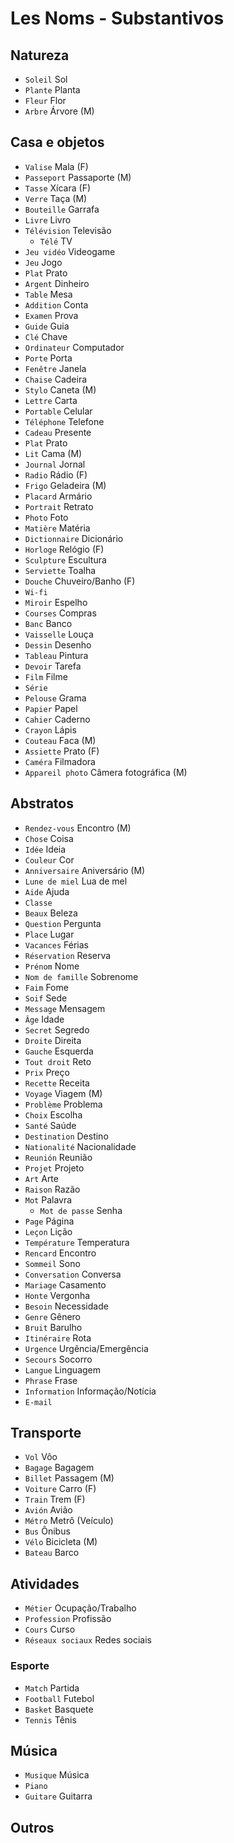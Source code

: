 # Les Noms - Substantivos

## Natureza

-   `Soleil` Sol
-   `Plante` Planta
-   `Fleur` Flor
-   `Arbre` Árvore (M)

## Casa e objetos

-   `Valise` Mala (F)
-   `Passeport` Passaporte (M)
-   `Tasse` Xícara (F)
-   `Verre` Taça (M)
-   `Bouteille` Garrafa
-   `Livre` Livro
-   `Télévision` Televisão
    -   `Télé` TV
-   `Jeu vidéo` Videogame
-   `Jeu` Jogo
-   `Plat` Prato
-   `Argent` Dinheiro
-   `Table` Mesa
-   `Addition` Conta
-   `Examen` Prova
-   `Guide` Guia
-   `Clé` Chave
-   `Ordinateur` Computador
-   `Porte` Porta
-   `Fenêtre` Janela
-   `Chaise` Cadeira
-   `Stylo` Caneta (M)
-   `Lettre` Carta
-   `Portable` Celular
-   `Téléphone` Telefone
-   `Cadeau` Presente
-   `Plat` Prato
-   `Lit` Cama (M)
-   `Journal` Jornal
-   `Radio` Rádio (F)
-   `Frigo` Geladeira (M)
-   `Placard` Armário
-   `Portrait` Retrato
-   `Photo` Foto
-   `Matière` Matéria
-   `Dictionnaire` Dicionário
-   `Horloge` Relógio (F)
-   `Sculpture` Escultura
-   `Serviette` Toalha
-   `Douche` Chuveiro/Banho (F)
-   `Wi-fi`
-   `Miroir` Espelho
-   `Courses` Compras
-   `Banc` Banco
-   `Vaisselle` Louça
-   `Dessin` Desenho
-   `Tableau` Pintura
-   `Devoir` Tarefa
-   `Film` Filme
-   `Série`
-   `Pelouse` Grama
-   `Papier` Papel
-   `Cahier` Caderno
-   `Crayon` Lápis
-   `Couteau` Faca (M)
-   `Assiette` Prato (F)
-   `Caméra` Filmadora
-   `Appareil photo` Câmera fotográfica (M)

## Abstratos

-   `Rendez-vous` Encontro (M)
-   `Chose` Coisa
-   `Idée` Ideia
-   `Couleur` Cor
-   `Anniversaire` Aniversário (M)
-   `Lune de miel` Lua de mel
-   `Aide` Ajuda
-   `Classe`
-   `Beaux` Beleza
-   `Question` Pergunta
-   `Place` Lugar
-   `Vacances` Férias
-   `Réservation` Reserva
-   `Prénom` Nome
-   `Nom de famille` Sobrenome
-   `Faim` Fome
-   `Soif` Sede
-   `Message` Mensagem
-   `Âge` Idade
-   `Secret` Segredo
-   `Droite` Direita
-   `Gauche` Esquerda
-   `Tout droit` Reto
-   `Prix` Preço
-   `Recette` Receita
-   `Voyage` Viagem (M)
-   `Problème` Problema
-   `Choix` Escolha
-   `Santé` Saúde
-   `Destination` Destino
-   `Nationalité` Nacionalidade
-   `Reunión` Reunião
-   `Projet` Projeto
-   `Art` Arte
-   `Raison` Razão
-   `Mot` Palavra
    -   `Mot de passe` Senha
-   `Page` Página
-   `Leçon` Lição
-   `Température` Temperatura
-   `Rencard` Encontro
-   `Sommeil` Sono
-   `Conversation` Conversa
-   `Mariage` Casamento
-   `Honte` Vergonha
-   `Besoin` Necessidade
-   `Genre` Gênero
-   `Bruit` Barulho
-   `Itinéraire` Rota
-   `Urgence` Urgência/Emergência
-   `Secours` Socorro
-   `Langue` Linguagem
-   `Phrase` Frase
-   `Information` Informação/Notícia
-   `E-mail`

## Transporte

-   `Vol` Vôo
-   `Bagage` Bagagem
-   `Billet` Passagem (M)
-   `Voiture` Carro (F)
-   `Train` Trem (F)
-   `Avión` Avião
-   `Métro` Metrô (Veículo)
-   `Bus` Ônibus
-   `Vélo` Bicicleta (M)
-   `Bateau` Barco

## Atividades

-   `Métier` Ocupação/Trabalho
-   `Profession` Profissão
-   `Cours` Curso
-   `Réseaux sociaux` Redes sociais

### Esporte

-   `Match` Partida
-   `Football` Futebol
-   `Basket` Basquete
-   `Tennis` Tênis

## Música

-   `Musique` Música
-   `Piano`
-   `Guitare` Guitarra

## Outros
